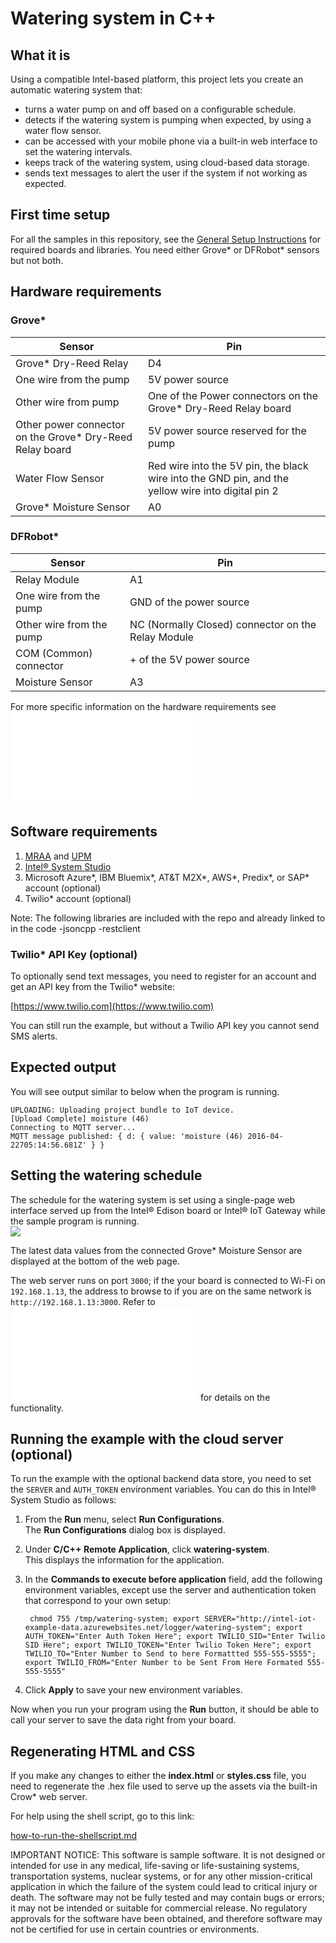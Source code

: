 # Watering system in C++

## What it is

Using a compatible Intel-based platform, this project lets you create an automatic watering system that:

- turns a water pump on and off based on a configurable schedule.
- detects if the watering system is pumping when expected, by using a water flow sensor.
- can be accessed with your mobile phone via a built-in web interface to set the watering intervals.
- keeps track of the watering system, using cloud-based data storage.
- sends text messages to alert the user if the system if not working as expected.

## First time setup
For all the samples in this repository, see the [General Setup Instructions](./../../README.md#setup) for required boards and libraries.  You need either Grove\* or DFRobot\* sensors but not both.

## Hardware requirements

### Grove\*

Sensor | Pin
--- | ---
Grove\* Dry-Reed Relay | D4
One wire from the pump | 5V power source
Other wire from pump | One of the Power connectors on the Grove\* Dry-Reed Relay board
Other power connector  on the Grove\* Dry-Reed Relay board | 5V power source reserved for the pump
Water Flow Sensor | Red wire into the 5V pin, the black wire into the GND pin, and the yellow wire into digital pin 2
Grove\* Moisture Sensor | A0

### DFRobot\*

Sensor | Pin
--- | ---
Relay Module | A1
One wire from the pump | GND of the power source
Other wire from the pump | NC (Normally Closed) connector on the Relay Module
COM (Common) connector | + of the 5V power source
Moisture Sensor | A3

For more specific information on the hardware requirements see ![Hardware Details](./../README.md#hardware-requirements)

## Software requirements

1. [MRAA](https://github.com/intel-iot-devkit/mraa) and [UPM](https://upm.mraa.io)
2. [Intel® System Studio](https://software.intel.com/en-us/creating-iot-projects-with-intel-system-studio-2018-c) 
3. Microsoft Azure\*, IBM Bluemix\*, AT&T M2X\*, AWS\*, Predix\*, or SAP\* account (optional)
4. Twilio\* account (optional)

Note: The following libraries are included with the repo and already linked to in the code -jsoncpp -restclient

### Twilio\* API Key (optional)

To optionally send text messages, you need to register for an account and get an API key from the Twilio\* website:

[https://www.twilio.com](https://www.twilio.com)

You can still run the example, but without a Twilio API key you cannot send SMS alerts.

## Expected output
    
You will see output similar to below when the program is running.

```
UPLOADING: Uploading project bundle to IoT device. 
[Upload Complete] moisture (46) 
Connecting to MQTT server... 
MQTT message published: { d: { value: 'moisture (46) 2016-04-22705:14:56.681Z' } } 
```
## Setting the watering schedule

The schedule for the watering system is set using a single-page web interface served up from the Intel® Edison board or Intel® IoT Gateway while the sample program is running.<br>
![](./../../images/cpp/water-sys-app.png)

The latest data values from the connected Grove\* Moisture Sensor are displayed at the bottom of the web page.

The web server runs on port `3000`; if the your board is connected to Wi-Fi on `192.168.1.13`, the address to browse to if you are on the same network is `http://192.168.1.13:3000`.
Refer to ![How it Works](./../README.md#how-it-works) for details on the functionality.

## Running the example with the cloud server (optional)

To run the example with the optional backend data store, you need to set the `SERVER` and `AUTH_TOKEN` environment variables. You can do this in Intel® System Studio as follows:

1. From the **Run** menu, select **Run Configurations**.<br> The **Run Configurations** dialog box is displayed.
2. Under **C/C++ Remote Application**, click **watering-system**.<br> This displays the information for the application.
3. In the **Commands to execute before application** field, add the following environment variables, except use the server and authentication token that correspond to your own setup:<br>

        chmod 755 /tmp/watering-system; export SERVER="http://intel-iot-example-data.azurewebsites.net/logger/watering-system"; export AUTH_TOKEN="Enter Auth Token Here"; export TWILIO_SID="Enter Twilio SID Here"; export TWILIO_TOKEN="Enter Twilio Token Here"; export TWILIO_TO="Enter Number to Send to here Formattted 555-555-5555"; export TWILIO_FROM="Enter Number to be Sent From Here Formated 555-555-5555"

4. Click **Apply** to save your new environment variables.

Now when you run your program using the **Run** button, it should be able to call your server to save the data right from your board.

## Regenerating HTML and CSS

If you make any changes to either the **index.html** or **styles.css** file, you need to regenerate the .hex file used to serve up the assets via the built-in Crow\* web server.

For help using the shell script, go to this link:

[how-to-run-the-shellscript.md](./../../docs/cpp/how-to-run-the-shellscript.md)

IMPORTANT NOTICE: This software is sample software. It is not designed or intended for use in any medical, life-saving or life-sustaining systems, transportation systems, nuclear systems, or for any other mission-critical application in which the failure of the system could lead to critical injury or death. The software may not be fully tested and may contain bugs or errors; it may not be intended or suitable for commercial release. No regulatory approvals for the software have been obtained, and therefore software may not be certified for use in certain countries or environments.
